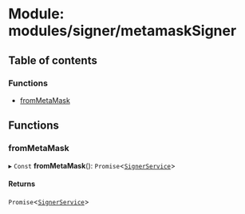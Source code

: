 # Module: modules/signer/metamaskSigner

## Table of contents

### Functions

- [fromMetaMask](modules_signer_metamaskSigner.md#frommetamask)

## Functions

### fromMetaMask

▸ `Const` **fromMetaMask**(): `Promise`<[`SignerService`](../classes/modules_signer_signer_service.SignerService.md)\>

#### Returns

`Promise`<[`SignerService`](../classes/modules_signer_signer_service.SignerService.md)\>
